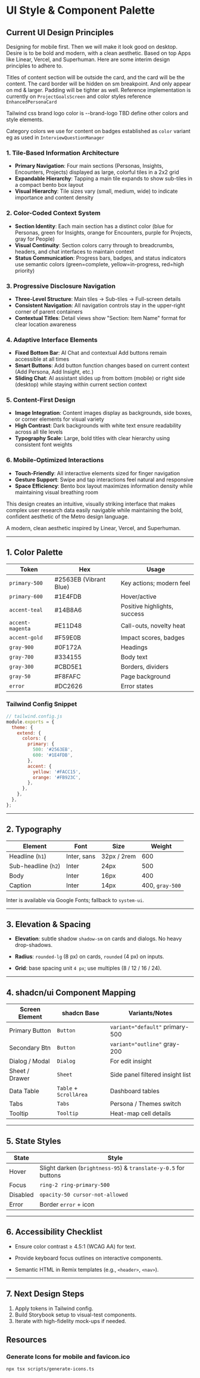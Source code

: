 # UI Style & Component Palette

## Current UI Design Principles

Designing for mobile first. Then we will make it look good on desktop.
Desire is to be bold and modern, with a clean aesthetic. Based on top Apps like Linear, Vercel, and Superhuman. Here are some interim design principles to adhere to.

Titles of content section will be outside the card, and the card will be the content. The card border will be hidden on sm breakpoint. And only appear on md & larger. Padding will be tighter as well.
Reference implementation is currently on `ProjectGoalsScreen` and color styles reference `EnhancedPersonaCard`

Tailwind css brand logo color is --brand-logo
TBD define other colors and style elements.

Category colors we use for content on badges established as `color` variant eg as used in `InterviewQuestionManager`


### **1. Tile-Based Information Architecture**

- **Primary Navigation**: Four main sections (Personas, Insights, Encounters, Projects) displayed as large, colorful tiles in a 2x2 grid
- **Expandable Hierarchy**: Tapping a main tile expands to show sub-tiles in a compact bento box layout
- **Visual Hierarchy**: Tile sizes vary (small, medium, wide) to indicate importance and content density

### **2. Color-Coded Context System**

- **Section Identity**: Each main section has a distinct color (blue for Personas, green for Insights, orange for Encounters, purple for Projects, gray for People)
- **Visual Continuity**: Section colors carry through to breadcrumbs, headers, and chat interfaces to maintain context
- **Status Communication**: Progress bars, badges, and status indicators use semantic colors (green=complete, yellow=in-progress, red=high priority)

### **3. Progressive Disclosure Navigation**

- **Three-Level Structure**: Main tiles → Sub-tiles → Full-screen details
- **Consistent Navigation**: All navigation controls stay in the upper-right corner of parent containers
- **Contextual Titles**: Detail views show "Section: Item Name" format for clear location awareness

### **4. Adaptive Interface Elements**

- **Fixed Bottom Bar**: AI Chat and contextual Add buttons remain accessible at all times
- **Smart Buttons**: Add button function changes based on current context (Add Persona, Add Insight, etc.)
- **Sliding Chat**: AI assistant slides up from bottom (mobile) or right side (desktop) while staying within current section context

### **5. Content-First Design**

- **Image Integration**: Content images display as backgrounds, side boxes, or corner elements for visual variety
- **High Contrast**: Dark backgrounds with white text ensure readability across all tile levels
- **Typography Scale**: Large, bold titles with clear hierarchy using consistent font weights

### **6. Mobile-Optimized Interactions**

- **Touch-Friendly**: All interactive elements sized for finger navigation
- **Gesture Support**: Swipe and tap interactions feel natural and responsive
- **Space Efficiency**: Bento box layout maximizes information density while maintaining visual breathing room

This design creates an intuitive, visually striking interface that makes complex user research data easily navigable while maintaining the bold, confident aesthetic of the Metro design language.

A modern, clean aesthetic inspired by Linear, Vercel, and Superhuman.

---

## 1. Color Palette

| Token | Hex | Usage |
|-------|-----|-------|
| `primary-500` | #2563EB (Vibrant Blue) | Key actions; modern feel |
| `primary-600` | #1E4FDB | Hover/active |
| `accent-teal` | #14B8A6 | Positive highlights, success |
| `accent-magenta` | #E11D48 | Call-outs, novelty heat |
| `accent-gold` | #F59E0B | Impact scores, badges |
| `gray-900` | #0F172A | Headings |
| `gray-700` | #334155 | Body text |
| `gray-300` | #CBD5E1 | Borders, dividers |
| `gray-50`  | #F8FAFC | Page background |
| `error` | #DC2626 | Error states |

### Tailwind Config Snippet

```js
// tailwind.config.js
module.exports = {
  theme: {
    extend: {
      colors: {
        primary: {
          500: '#2563EB',
          600: '#1E4FDB',
        },
        accent: {
          yellow: '#FACC15',
          orange: '#FB923C',
        },
      },
    },
  },
};
```

---

## 2. Typography

| Element | Font | Size | Weight |
|---------|------|------|--------|
| Headline (`h1`) | Inter, sans | 32px / 2rem | 600 |
| Sub-headline (`h2`) | Inter | 24px | 500 |
| Body | Inter | 16px | 400 |
| Caption | Inter | 14px | 400, `gray-500` |

Inter is available via Google Fonts; fallback to `system-ui`.

---

## 3. Elevation & Spacing

- **Elevation**: subtle shadow `shadow-sm` on cards and dialogs. No heavy drop-shadows.

- **Radius**: `rounded-lg` (8 px) on cards, `rounded` (4 px) on inputs.
- **Grid**: base spacing unit `4 px`; use multiples (8 / 12 / 16 / 24).

---

## 4. shadcn/ui Component Mapping

| Screen Element | shadcn Base | Variants/Notes |
|----------------|-------------|----------------|
| Primary Button | `Button` | `variant="default"` primary-500 |
| Secondary Btn  | `Button` | `variant="outline"` gray-200 |
| Dialog / Modal | `Dialog` | For edit insight |
| Sheet / Drawer | `Sheet`  | Side panel filtered insight list |
| Data Table     | `Table` + `ScrollArea` | Dashboard tables |
| Tabs           | `Tabs`    | Persona / Themes switch |
| Tooltip        | `Tooltip` | Heat-map cell details |

---

## 5. State Styles

| State | Style |
|-------|-------|
| Hover | Slight darken (`brightness-95`) & `translate-y-0.5` for buttons |
| Focus | `ring-2 ring-primary-500` |
| Disabled | `opacity-50 cursor-not-allowed` |
| Error | Border `error` + icon |

---

## 6. Accessibility Checklist

- Ensure color contrast ≥ 4.5:1 (WCAG AA) for text.

- Provide keyboard focus outlines on interactive components.
- Semantic HTML in Remix templates (e.g., `<header>`, `<nav>`).

---

## 7. Next Design Steps

1. Apply tokens in Tailwind config.
2. Build Storybook setup to visual-test components.
3. Iterate with high-fidelity mock-ups if needed.


## Resources

### Generate Icons for mobile and favicon.ico

```sh
npx tsx scripts/generate-icons.ts
```
